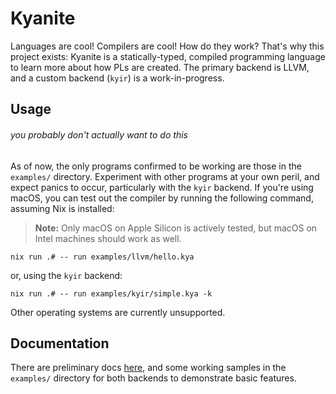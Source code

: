 # Kyanite

Languages are cool! Compilers are cool! How do they work? That's why this project exists: Kyanite is a statically-typed, compiled programming language to learn more about how PLs are created. The primary backend is LLVM, and a custom backend (`kyir`) is a work-in-progress.

## Usage

###### you probably don't actually want to do this

As of now, the only programs confirmed to be working are those in the `examples/` directory. Experiment with other programs at your own peril, and expect panics to occur, particularly with the `kyir` backend. If you're using macOS, you can test out the compiler by running the following command, assuming Nix is installed:

> **Note:** Only macOS on Apple Silicon is actively tested, but macOS on Intel machines should work as well.

```
nix run .# -- run examples/llvm/hello.kya
```

or, using the `kyir` backend:

```
nix run .# -- run examples/kyir/simple.kya -k
```

Other operating systems are currently unsupported.

## Documentation

There are preliminary docs [here](https://alaidriel.github.io/kyanite/), and some working samples in the `examples/` directory for both backends to demonstrate basic features.
